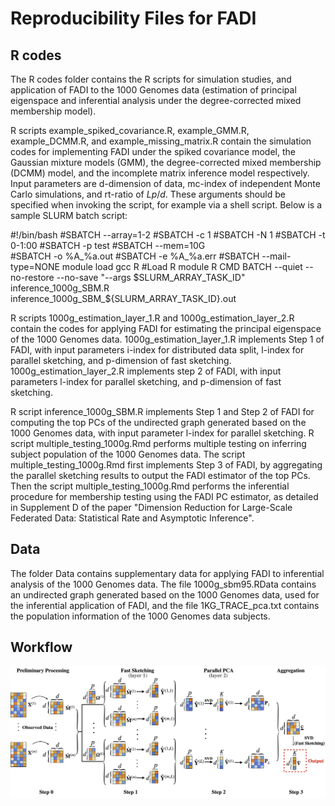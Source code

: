 # Reproducibility Files for FADI 

## R codes
The R codes folder contains the R scripts for simulation studies, and application of FADI to the 1000 Genomes data (estimation of principal eigenspace and inferential analysis under the degree-corrected mixed membership model). 

R scripts example_spiked_covariance.R, example_GMM.R, example_DCMM.R, and example_missing_matrix.R contain the simulation codes for implementing FADI under the spiked covariance model, the Gaussian mixture models (GMM), the degree-corrected mixed membership (DCMM) model, and the incomplete matrix inference model respectively. Input parameters are d-dimension of data, mc-index of independent Monte Carlo simulations, and rt-ratio of $Lp/d$. These arguments should be specified when invoking the script, for example via a shell script. Below is a sample SLURM batch script:

#!/bin/bash
#SBATCH --array=1-2
#SBATCH -c 1
#SBATCH -N 1
#SBATCH -t 0-1:00
#SBATCH -p test
#SBATCH --mem=10G               
#SBATCH -o %A_%a.out
#SBATCH -e %A_%a.err
#SBATCH --mail-type=NONE
module load gcc R #Load R module
R CMD BATCH --quiet --no-restore --no-save "--args $SLURM_ARRAY_TASK_ID" inference_1000g_SBM.R inference_1000g_SBM_${SLURM_ARRAY_TASK_ID}.out  

R scripts 1000g_estimation_layer_1.R and 1000g_estimation_layer_2.R contain the codes for applying FADI for estimating the principal eigenspace of the 1000 Genomes data. 1000g_estimation_layer_1.R implements Step 1 of FADI, with input parameters i-index for distributed data split, l-index for parallel sketching, and p-dimension of fast sketching. 1000g_estimation_layer_2.R implements step 2 of FADI, with input parameters l-index for parallel sketching, and p-dimension of fast sketching.

R script inference_1000g_SBM.R implements Step 1 and Step 2 of FADI for computing the top PCs of the undirected graph generated based on the 1000 Genomes data, with input parameter  l-index for parallel sketching. R script multiple_testing_1000g.Rmd performs multiple testing on inferring subject population of the 1000 Genomes data. The script multiple_testing_1000g.Rmd first implements Step 3 of FADI, by aggregating the parallel sketching results to output the FADI estimator of the top PCs. Then the script multiple_testing_1000g.Rmd performs the inferential procedure for membership testing using the FADI PC estimator, as detailed in Supplement D of the paper "Dimension Reduction for Large-Scale Federated Data: Statistical Rate and Asymptotic Inference".

## Data
The folder Data contains supplementary data for applying FADI to inferential analysis of the 1000 Genomes data. The file 1000g_sbm95.RData contains an undirected graph generated based on the 1000 Genomes data, used for the inferential application of FADI, and the file 1KG_TRACE_pca.txt contains the population information of the 1000 Genomes data subjects.

## Workflow
![FADI_workflow](FADI_workflow.png)

